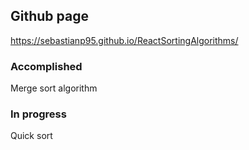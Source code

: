 ## Github page

https://sebastianp95.github.io/ReactSortingAlgorithms/

### Accomplished
Merge sort algorithm

### In progress
Quick sort
